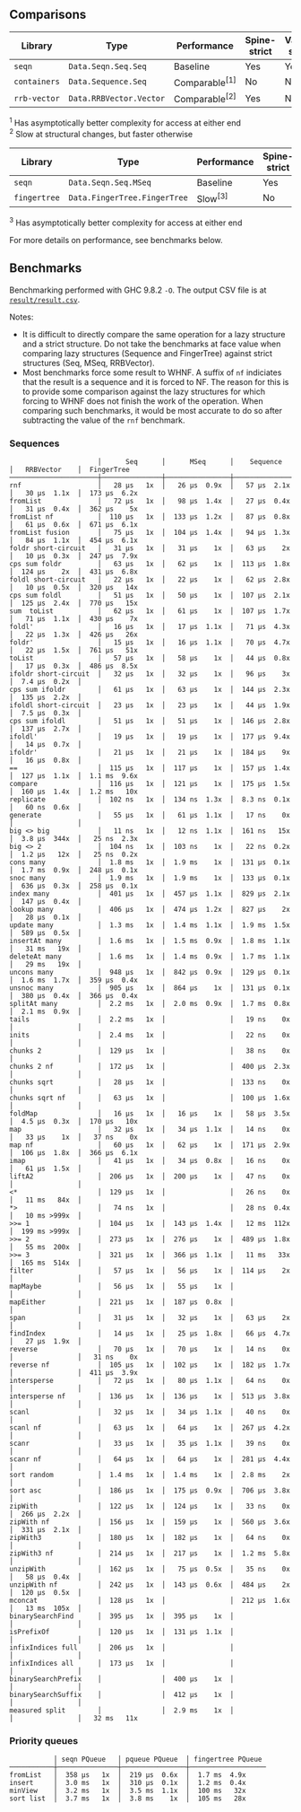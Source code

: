 ## Comparisons

| Library      | Type                    | Performance              | Spine-strict | Value-strict |
| ---          | ---                     | ---                      | ---          | ---          |
| `seqn`       | `Data.Seqn.Seq.Seq`     | Baseline                 | Yes          | Yes          |
| `containers` | `Data.Sequence.Seq`     | Comparable<sup>[1]</sup> | No           | No           |
| `rrb-vector` | `Data.RRBVector.Vector` | Comparable<sup>[2]</sup> | Yes          | No           |

<sup>1</sup> Has asymptotically better complexity for access at either end  
<sup>2</sup> Slow at structural changes, but faster otherwise

| Library      | Type                         | Performance        | Spine-strict | Value-strict |
| ---          | ---                          | ---                | ---          | ---          |
| `seqn`       | `Data.Seqn.Seq.MSeq`         | Baseline           | Yes          | Yes          |
| `fingertree` | `Data.FingerTree.FingerTree` | Slow<sup>[3]</sup> | No           | No           |

<sup>3</sup> Has asymptotically better complexity for access at either end

For more details on performance, see benchmarks below.

## Benchmarks

Benchmarking performed with GHC 9.8.2 `-O`. The output CSV file is at
[`result/result.csv`](result/result.csv).

Notes:

* It is difficult to directly compare the same operation for a lazy structure
  and a strict structure. Do not take the benchmarks at face value when
  comparing lazy structures (Sequence and FingerTree) against strict structures
  (Seq, MSeq, RRBVector).
* Most benchmarks force some result to WHNF. A suffix of `nf` indiciates that
  the result is a sequence and it is forced to NF. The reason for this is to
  provide some comparison against the lazy structures for which forcing to WHNF
  does not finish the work of the operation. When comparing such benchmarks,
  it would be most accurate to do so after subtracting the value of the `rnf`
  benchmark.

### Sequences

```
                      │      Seq      │      MSeq      │    Sequence    │   RRBVector    │  FingerTree
──────────────────────┼───────────────┼────────────────┼────────────────┼────────────────┼────────────────
rnf                   │   28 μs   1x  │   26 μs  0.9x  │   57 μs  2.1x  │   30 μs  1.1x  │  173 μs  6.2x
fromList              │   72 μs   1x  │   98 μs  1.4x  │   27 μs  0.4x  │   31 μs  0.4x  │  362 μs    5x
fromList nf           │  110 μs   1x  │  133 μs  1.2x  │   87 μs  0.8x  │   61 μs  0.6x  │  671 μs  6.1x
fromList fusion       │   75 μs   1x  │  104 μs  1.4x  │   94 μs  1.3x  │   84 μs  1.1x  │  454 μs  6.1x
foldr short-circuit   │   31 μs   1x  │   31 μs    1x  │   63 μs    2x  │   10 μs  0.3x  │  247 μs  7.9x
cps sum foldr         │   63 μs   1x  │   62 μs    1x  │  113 μs  1.8x  │  124 μs    2x  │  431 μs  6.8x
foldl short-circuit   │   22 μs   1x  │   22 μs    1x  │   62 μs  2.8x  │   10 μs  0.5x  │  320 μs   14x
cps sum foldl         │   51 μs   1x  │   50 μs    1x  │  107 μs  2.1x  │  125 μs  2.4x  │  770 μs   15x
sum  toList           │   62 μs   1x  │   61 μs    1x  │  107 μs  1.7x  │   71 μs  1.1x  │  430 μs    7x
foldl'                │   16 μs   1x  │   17 μs  1.1x  │   71 μs  4.3x  │   22 μs  1.3x  │  426 μs   26x
foldr'                │   15 μs   1x  │   16 μs  1.1x  │   70 μs  4.7x  │   22 μs  1.5x  │  761 μs   51x
toList                │   57 μs   1x  │   58 μs    1x  │   44 μs  0.8x  │   17 μs  0.3x  │  486 μs  8.5x
ifoldr short-circuit  │   32 μs   1x  │   32 μs    1x  │   96 μs    3x  │  7.4 μs  0.2x  │
cps sum ifoldr        │   61 μs   1x  │   63 μs    1x  │  144 μs  2.3x  │  135 μs  2.2x  │
ifoldl short-circuit  │   23 μs   1x  │   23 μs    1x  │   44 μs  1.9x  │  7.5 μs  0.3x  │
cps sum ifoldl        │   51 μs   1x  │   51 μs    1x  │  146 μs  2.8x  │  137 μs  2.7x  │
ifoldl'               │   19 μs   1x  │   19 μs    1x  │  177 μs  9.4x  │   14 μs  0.7x  │
ifoldr'               │   21 μs   1x  │   21 μs    1x  │  184 μs    9x  │   16 μs  0.8x  │
==                    │  115 μs   1x  │  117 μs    1x  │  157 μs  1.4x  │  127 μs  1.1x  │  1.1 ms  9.6x
compare               │  116 μs   1x  │  121 μs    1x  │  175 μs  1.5x  │  160 μs  1.4x  │  1.2 ms   10x
replicate             │  102 ns   1x  │  134 ns  1.3x  │  8.3 ns  0.1x  │   60 ns  0.6x  │
generate              │   55 μs   1x  │   61 μs  1.1x  │   17 ns    0x  │                │
big <> big            │   11 ns   1x  │   12 ns  1.1x  │  161 ns   15x  │  3.8 μs  344x  │   25 ns  2.3x
big <> 2              │  104 ns   1x  │  103 ns    1x  │   22 ns  0.2x  │  1.2 μs   12x  │   25 ns  0.2x
cons many             │  1.8 ms   1x  │  1.9 ms    1x  │  131 μs  0.1x  │  1.7 ms  0.9x  │  248 μs  0.1x
snoc many             │  1.9 ms   1x  │  1.9 ms    1x  │  133 μs  0.1x  │  636 μs  0.3x  │  258 μs  0.1x
index many            │  401 μs   1x  │  457 μs  1.1x  │  829 μs  2.1x  │  147 μs  0.4x  │
lookup many           │  406 μs   1x  │  474 μs  1.2x  │  827 μs    2x  │   28 μs  0.1x  │
update many           │  1.3 ms   1x  │  1.4 ms  1.1x  │  1.9 ms  1.5x  │  589 μs  0.5x  │
insertAt many         │  1.6 ms   1x  │  1.5 ms  0.9x  │  1.8 ms  1.1x  │   31 ms   19x  │
deleteAt many         │  1.6 ms   1x  │  1.4 ms  0.9x  │  1.7 ms  1.1x  │   29 ms   19x  │
uncons many           │  948 μs   1x  │  842 μs  0.9x  │  129 μs  0.1x  │  1.6 ms  1.7x  │  359 μs  0.4x
unsnoc many           │  905 μs   1x  │  864 μs    1x  │  131 μs  0.1x  │  380 μs  0.4x  │  366 μs  0.4x
splitAt many          │  2.2 ms   1x  │  2.0 ms  0.9x  │  1.7 ms  0.8x  │  2.1 ms  0.9x  │
tails                 │  2.2 ms   1x  │                │   19 ns    0x  │                │
inits                 │  2.4 ms   1x  │                │   22 ns    0x  │                │
chunks 2              │  129 μs   1x  │                │   38 ns    0x  │                │
chunks 2 nf           │  172 μs   1x  │                │  400 μs  2.3x  │                │
chunks sqrt           │   28 μs   1x  │                │  133 ns    0x  │                │
chunks sqrt nf        │   63 μs   1x  │                │  100 μs  1.6x  │                │
foldMap               │   16 μs   1x  │   16 μs    1x  │   58 μs  3.5x  │  4.5 μs  0.3x  │  170 μs   10x
map                   │   32 μs   1x  │   34 μs  1.1x  │   14 ns    0x  │   33 μs    1x  │   37 ns    0x
map nf                │   60 μs   1x  │   62 μs    1x  │  171 μs  2.9x  │  106 μs  1.8x  │  366 μs  6.1x
imap                  │   41 μs   1x  │   34 μs  0.8x  │   16 ns    0x  │   61 μs  1.5x  │
liftA2                │  206 μs   1x  │  200 μs    1x  │   47 ns    0x  │                │
<*                    │  129 μs   1x  │                │   26 ns    0x  │   11 ms   84x  │
*>                    │   74 ns   1x  │                │   28 ns  0.4x  │   10 ms >999x  │
>>= 1                 │  104 μs   1x  │  143 μs  1.4x  │   12 ms  112x  │  199 ms >999x  │
>>= 2                 │  273 μs   1x  │  276 μs    1x  │  489 μs  1.8x  │   55 ms  200x  │
>>= 3                 │  321 μs   1x  │  366 μs  1.1x  │   11 ms   33x  │  165 ms  514x  │
filter                │   57 μs   1x  │   56 μs    1x  │  114 μs    2x  │                │
mapMaybe              │   56 μs   1x  │   55 μs    1x  │                │                │
mapEither             │  221 μs   1x  │  187 μs  0.8x  │                │                │
span                  │   31 μs   1x  │   32 μs    1x  │   63 μs    2x  │                │
findIndex             │   14 μs   1x  │   25 μs  1.8x  │   66 μs  4.7x  │   27 μs  1.9x  │
reverse               │   70 μs   1x  │   70 μs    1x  │   14 ns    0x  │                │   31 ns    0x
reverse nf            │  105 μs   1x  │  102 μs    1x  │  182 μs  1.7x  │                │  411 μs  3.9x
intersperse           │   72 μs   1x  │   80 μs  1.1x  │   64 ns    0x  │                │
intersperse nf        │  136 μs   1x  │  136 μs    1x  │  513 μs  3.8x  │                │
scanl                 │   32 μs   1x  │   34 μs  1.1x  │   40 ns    0x  │                │
scanl nf              │   63 μs   1x  │   64 μs    1x  │  267 μs  4.2x  │                │
scanr                 │   33 μs   1x  │   35 μs  1.1x  │   39 ns    0x  │                │
scanr nf              │   64 μs   1x  │   64 μs    1x  │  281 μs  4.4x  │                │
sort random           │  1.4 ms   1x  │  1.4 ms    1x  │  2.8 ms    2x  │                │
sort asc              │  186 μs   1x  │  175 μs  0.9x  │  706 μs  3.8x  │                │
zipWith               │  122 μs   1x  │  124 μs    1x  │   33 ns    0x  │  266 μs  2.2x  │
zipWith nf            │  156 μs   1x  │  159 μs    1x  │  560 μs  3.6x  │  331 μs  2.1x  │
zipWith3              │  180 μs   1x  │  182 μs    1x  │   64 ns    0x  │                │
zipWith3 nf           │  214 μs   1x  │  217 μs    1x  │  1.2 ms  5.8x  │                │
unzipWith             │  162 μs   1x  │   75 μs  0.5x  │   35 ns    0x  │   58 μs  0.4x  │
unzipWith nf          │  242 μs   1x  │  143 μs  0.6x  │  484 μs    2x  │  120 μs  0.5x  │
mconcat               │  128 μs   1x  │                │  212 μs  1.6x  │   13 ms  105x  │
binarySearchFind      │  395 μs   1x  │  395 μs    1x  │                │                │
isPrefixOf            │  120 μs   1x  │  131 μs  1.1x  │                │                │
infixIndices full     │  206 μs   1x  │                │                │                │
infixIndices all      │  173 μs   1x  │                │                │                │
binarySearchPrefix    │               │  400 μs    1x  │                │                │
binarySearchSuffix    │               │  412 μs    1x  │                │                │
measured split        │               │  2.9 ms    1x  │                │                │   32 ms   11x
```

### Priority queues

```
           │ seqn PQueue   │ pqueue PQueue  │ fingertree PQueue
───────────┼───────────────┼────────────────┼───────────────────
fromList   │  358 μs   1x  │  219 μs  0.6x  │  1.7 ms  4.9x
insert     │  3.0 ms   1x  │  310 μs  0.1x  │  1.2 ms  0.4x
minView    │  3.2 ms   1x  │  3.5 ms  1.1x  │  100 ms   32x
sort list  │  3.7 ms   1x  │  3.8 ms    1x  │  105 ms   28x
```
